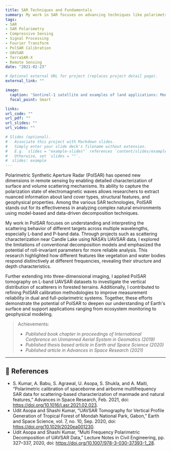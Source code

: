 ```yaml
---
title: SAR Techniques and Fundamentals
summary: My work in SAR focuses on advancing techniques like polarimetric decomposition, calibration, and 3D tomographic imaging to better characterize land and forest structure. Leveraging datasets from platforms such as UAVSAR and TerraSAR-X, I’ve investigated frequency-dependent scattering, refined PolSAR calibration workflows, and developed vertical profiling methods using PolSAR tomography. These efforts support applications in ecosystem monitoring, geophysical modeling, and the interpretation of complex surface features.
tags:
- SAR
- SAR Polarimetry
- Compressive Sensing
- Signal Processing
- Fourier Transform
- PolSAR Calibration
- UAVSAR
- TerraSAR-X
- Remote Sensing
date: "2021-02-23"

# Optional external URL for project (replaces project detail page).
external_link: ""

image:
  caption: 'Sentinel-1 satellite and examples of land applications: Monitoring of earthquakes, urban areas, land subsidence and flooding mapping [*Source: ESA*](https://www.esa.int/var/esa/storage/images/esa_multimedia/videos/2014/03/safer_seas_with_sentinel-1/14338959-1-eng-GB)'
  focal_point: Smart

links:
url_code: ""
url_pdf: ""
url_slides: ""
url_video: ""

# Slides (optional).
#   Associate this project with Markdown slides.
#   Simply enter your slide deck's filename without extension.
#   E.g. `slides = "example-slides"` references `content/slides/example-slides.md`.
#   Otherwise, set `slides = ""`.
#  slides: example
---
```


Polarimetric Synthetic Aperture Radar (PolSAR) has opened new dimensions in remote sensing by enabling detailed characterization of surface and volume scattering mechanisms. Its ability to capture the polarization state of electromagnetic waves allows researchers to extract nuanced information about land cover types, structural features, and geophysical properties. Among the various SAR technologies, PolSAR stands out for its effectiveness in analyzing complex natural environments using model-based and data-driven decomposition techniques.

My work in PolSAR focuses on understanding and interpreting the scattering behavior of different targets across multiple wavelengths, especially L-band and P-band data. Through projects such as scattering characterization near Candle Lake using NASA’s UAVSAR data, I explored the limitations of conventional decomposition models and emphasized the potential of roll-invariant parameters for more reliable analysis. This research highlighted how different features like vegetation and water bodies respond distinctively at different frequencies, revealing their structure and depth characteristics.

Further extending into three-dimensional imaging, I applied PolSAR tomography on L-band UAVSAR datasets to investigate the vertical distribution of scatterers in forested terrains. Additionally, I contributed to refining PolSAR calibration methodologies to improve measurement reliability in dual and full-polarimetric systems. Together, these efforts demonstrate the potential of PolSAR to deepen our understanding of Earth's surface and support applications ranging from ecosystem monitoring to geophysical modeling.

> Achievements:
> * *Published book chapter in proceedings of International Conference on Unmanned Aerial System in Geomatics (2019)*
> * *Published thesis based article in Earth and Space Science (2020)*
> * *Published article in Advances in Space Research (2021)*

---

## 📖 References

- S. Kumar, A. Babu, S. Agrawal, U. Asopa, S. Shukla, and A. Maiti, “Polarimetric calibration of spaceborne and airborne multifrequency SAR data for scattering-based characterization of manmade and natural features,” Advances in Space Research, Feb. 2021, doi: https://doi.org/10.1016/j.asr.2021.02.023.
- Udit Asopa and Shashi Kumar, “UAVSAR Tomography for Vertical Profile Generation of Tropical Forest of Mondah National Park, Gabon,” Earth and Space Science, vol. 7, no. 10, Sep. 2020, doi: https://doi.org/10.1029/2020ea001230.
- Udit Asopa and Shashi Kumar, “Multi Frequency Polarimetric Decomposition of UAVSAR Data,” Lecture Notes in Civil Engineering, pp. 327–337, 2020, doi: https://doi.org/10.1007/978-3-030-37393-1_28.
